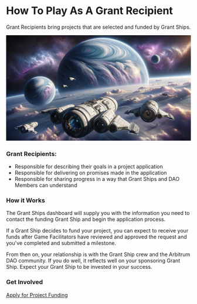 # How To Play As A Grant Recipient

Grant Recipients bring projects that are selected and funded by Grant Ships.

![](/public/grant_recipient.webp)

### Grant Recipients:

- Responsible for describing their goals in a project application
- Responsible for delivering on promises made in the application
- Responsible for sharing progress in a way that Grant Ships and DAO Members can understand

### How it Works

The Grant Ships dashboard will supply you with the information you need to contact the funding Grant Ship and begin the application process.

If a Grant Ship decides to fund your project, you can expect to receive your funds after Game Facilitators have reviewed and approved the request and you've completed and submitted a milestone.

From then on, your relationship is with the Grant Ship crew and the Arbitrum DAO community. If you do well, it reflects well on your sponsoring Grant Ship. Expect your Grant Ship to be invested in your success.

### Get Involved

[Apply for Project Funding](https://app.grantships.fun/)

